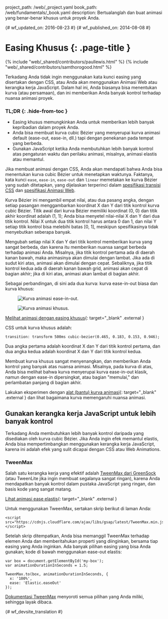 project_path: /web/_project.yaml
book_path: /web/fundamentals/_book.yaml
description: Bertualanglah dan buat animasi yang benar-benar khusus untuk proyek Anda.

{# wf_updated_on: 2016-08-23 #}
{# wf_published_on: 2014-08-08 #}

# Easing Khusus {: .page-title }

{% include "web/_shared/contributors/paullewis.html" %}
{% include "web/_shared/contributors/samthorogood.html" %}

Terkadang Anda tidak ingin menggunakan kata kunci easing yang disertakan dengan CSS, atau Anda akan menggunakan Animasi Web atau kerangka kerja JavaScript. Dalam hal ini, Anda biasanya bisa menentukan kurva (atau persamaan), dan ini memberikan Anda banyak kontrol terhadap nuansa animasi proyek.

### TL;DR {: .hide-from-toc }
* Easing khusus memungkinkan Anda untuk memberikan lebih banyak kepribadian dalam proyek Anda.
* Anda bisa membuat kurva cubic Bézier yang menyerupai kurva animasi default (ease-out, ease-in, dll.) tapi dengan penekanan pada tempat yang berbeda.
* Gunakan JavaScript ketika Anda membutuhkan lebih banyak kontrol atas pengaturan waktu dan perilaku animasi, misalnya, animasi elastis atau memantul.


Jika membuat animasi dengan CSS, Anda akan mendapati bahwa Anda bisa menentukan kurva cubic Bézier untuk menetapkan waktunya. Faktanya, kata kunci `ease`, `ease-in`, `ease-out` dan `linear` memetakan ke kurva Bézier yang sudah ditetapkan, yang dijelaskan terperinci dalam [spesifikasi transisi CSS](http://www.w3.org/TR/css3-transitions/) dan [spesifikasi Animasi Web](https://w3c.github.io/web-animations/#scaling-using-a-cubic-bezier-curve).

Kurva Bézier ini mengambil empat nilai, atau dua pasang angka, dengan setiap pasangan menggambarkan koordinat X dan Y dari titik kontrol kurva cubic Bézier. Titik awal dari kurva Bézier memiliki koordinat (0, 0) dan titik akhir koordinat adalah (1, 1); Anda bisa menyetel nilai-nilai X dan Y dari dua titik kontrol. Nilai X untuk dua titik kontrol harus antara 0 dan 1, dan nilai Y setiap titik kontrol bisa melebihi batas [0, 1], meskipun spesifikasinya tidak menyebutkan seberapa banyak.

Mengubah setiap nilai X dan Y dari titik kontrol memberikan kurva yang sangat berbeda, dan karena itu memberikan nuansa sangat berbeda terhadap animasi Anda. Misalnya, jika titik kontrol pertama ada di daerah kanan bawah, maka animasinya akan dimulai dengan lambat. Jika ada di sudut kiri atas, animasi akan dimulai dengan cepat. Sebaliknya, jika titik kontrol kedua ada di daerah kanan bawah grid, animasi akan cepat di bagian akhir; jika di kiri atas, animasi akan lambat di bagian akhir.

Sebagai perbandingan, di sini ada dua kurva: kurva ease-in-out biasa dan kurva khusus:

<div class="attempt-left">
  <figure>
    <img src="images/ease-in-out-markers.png" alt="Kurva animasi ease-in-out." />
  </figure>
</div>
<div class="attempt-right">
  <figure>
    <img src="images/custom.png" alt="Kurva animasi khusus." />
  </figure>
</div>

[Melihat animasi dengan easing khusus](https://googlesamples.github.io/web-fundamentals/fundamentals/design-and-ux/animations/box-move-custom-curve.html){: target="_blank" .external }

CSS untuk kurva khusus adalah:


    transition: transform 500ms cubic-bezier(0.465, 0.183, 0.153, 0.946);
    

Dua angka pertama adalah koordinat X dan Y dari titik kontrol pertama, dan dua angka kedua adalah koordinat X dan Y dari titik kontrol kedua.

Membuat kurva khusus sangat menyenangkan, dan memberikan Anda kontrol yang banyak atas nuansa animasi. Misalnya, pada kurva di atas, Anda bisa melihat bahwa kurva menyerupai kurva ease-in-out klasik, namun dengan ease-in dipersingkat, atau bagian "memulai," dan perlambatan panjang di bagian akhir.

Lakukan eksperimen dengan [alat (bantu) kurva animasi](https://googlesamples.github.io/web-fundamentals/fundamentals/design-and-ux/animations/curve-playground.html){: target="_blank" .external } dan lihat bagaimana kurva memengaruhi nuansa animasi.

## Gunakan kerangka kerja JavaScript untuk lebih banyak kontrol

Terkadang Anda membutuhkan lebih banyak kontrol daripada yang disediakan oleh kurva cubic Bézier. Jika Anda ingin efek memantul elastis, Anda bisa mempertimbangkan menggunakan kerangka kerja JavaScript, karena ini adalah efek yang sulit dicapai dengan CSS atau Web Animations.

### TweenMax

Salah satu kerangka kerja yang efektif adalah [TweenMax dari GreenSock](https://github.com/greensock/GreenSock-JS/tree/master/src/minified) (atau TweenLite jika ingin membuat segalanya sangat ringan), karena Anda mendapatkan banyak kontrol dalam pustaka JavaScript yang ringan, dan basis kode yang sangat matang.

[Lihat animasi ease elastis](https://googlesamples.github.io/web-fundamentals/fundamentals/design-and-ux/animations/box-move-elastic.html){: target="_blank" .external }

Untuk menggunakan TweenMax, sertakan skrip berikut di laman Anda:


    <script src="https://cdnjs.cloudflare.com/ajax/libs/gsap/latest/TweenMax.min.js"></script>
    

Setelah skrip ditempatkan, Anda bisa memanggil TweenMax terhadap elemen Anda dan memberitahukan properti yang diinginkan, bersama tiap easing yang Anda inginkan. Ada banyak pilihan easing yang bisa Anda gunakan; kode di bawah menggunakan ease-out elastis:


    var box = document.getElementById('my-box');
    var animationDurationInSeconds = 1.5;
    
    TweenMax.to(box, animationDurationInSeconds, {
      x: '100%',
      ease: 'Elastic.easeOut'
    });
    

[Dokumentasi TweenMax](https://greensock.com/docs/#/HTML5/GSAP/TweenMax/) menyoroti semua pilihan yang Anda miliki, sehingga layak dibaca.





{# wf_devsite_translation #}

